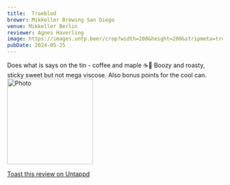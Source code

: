 ```yaml
---
title:  Traeblod
brewer: Mikkeller Brewing San Diego
venue: Mikkeller Berlin
reviewer: Agnes Haverling
image: https://images.untp.beer/crop?width=200&height=200&stripmeta=true&url=https://untappd.s3.amazonaws.com/photos/2024_05_25/b040045a0f7b5a46b21345260f21d4bb_c_1383903714_raw.jpg
pubDate: 2024-05-25
---
```


Does what is says on the tin &#45; coffee and maple ☕️🍁 
Boozy and roasty, sticky sweet but not mega viscose. Also bonus points for the cool can.
						  <br />
						  <img height="200" width="200" src="https://images.untp.beer/crop?width=200&height=200&stripmeta=true&url=https://untappd.s3.amazonaws.com/photos/2024_05_25/b040045a0f7b5a46b21345260f21d4bb_c_1383903714_raw.jpg" alt="Photo">         
						
[Toast this review on Untappd](https://untappd.com/user/&#45;Spacebacon&#45;/checkin/1383903714)
